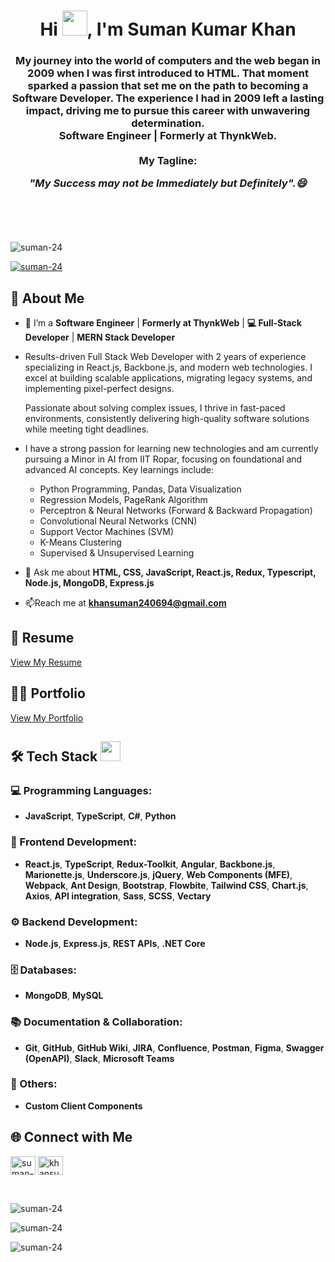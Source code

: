 <h1 align="center">Hi <img width="40" height="40" src="https://raw.githubusercontent.com/MartinHeinz/MartinHeinz/master/wave.gif" />, I'm Suman Kumar Khan</h1>
<h3 align="center">My journey into the world of computers and the web began in 2009 when I was first introduced to HTML. That moment sparked a passion that set me on the path to becoming a Software Developer. The experience I had in 2009 left a lasting impact, driving me to pursue this career with unwavering determination. <br /> Software Engineer | Formerly at ThynkWeb. <br/> <br /> My Tagline: <p><b><i>"My Success may not be Immediately but Definitely".😄</i></b></p> <br/></h3>
  <br/>

<p align="left"> <img src="https://komarev.com/ghpvc/?username=suman-24&label=Profile%20views&color=0e75b6&style=flat" alt="suman-24" /> </p>

<p align="left"> <a href="https://github.com/ryo-ma/github-profile-trophy"><img margin-left="30" src="https://github-profile-trophy.vercel.app/?username=suman-24" alt="suman-24" /></a> </p>

## 👋 About Me

- 🌱 I’m a **Software Engineer** | **Formerly at ThynkWeb** | **💻 Full-Stack Developer** | **MERN Stack Developer**
- Results-driven Full Stack Web Developer with 2 years of experience specializing in React.js, Backbone.js, and modern web technologies. I excel at building scalable applications, migrating legacy systems, and implementing pixel-perfect designs.

  Passionate about solving complex issues, I thrive in fast-paced environments, consistently delivering high-quality software solutions while meeting tight deadlines.

- I have a strong passion for learning new technologies and am currently pursuing a Minor in AI from IIT Ropar, focusing on foundational and advanced AI concepts. Key learnings include:

  - Python Programming, Pandas, Data Visualization
  - Regression Models, PageRank Algorithm
  - Perceptron & Neural Networks (Forward & Backward Propagation)
  - Convolutional Neural Networks (CNN)
  - Support Vector Machines (SVM)
  - K-Means Clustering
  - Supervised & Unsupervised Learning

- 💬 Ask me about **HTML, CSS, JavaScript, React.js, Redux, Typescript, Node.js, MongoDB, Express.js**

- 📫Reach me at **khansuman240694@gmail.com**

## 📄 Resume
[View My Resume](https://drive.google.com/file/d/11MHMZYR-gEQJyqQPOdEvQt9bmAqsCuWd/view?usp=sharing)

## 👨‍💻 Portfolio
[View My Portfolio](https://SUMAN-24.github.io)

## 🛠️ Tech Stack <img src = "https://media2.giphy.com/media/QssGEmpkyEOhBCb7e1/giphy.gif?cid=ecf05e47a0n3gi1bfqntqmob8g9aid1oyj2wr3ds3mg700bl&rid=giphy.gif" width = 32px>

### 💻 Programming Languages: 
- **JavaScript**, **TypeScript**, **C#**, **Python**
### 🎨 Frontend Development: 
- **React.js**, **TypeScript**, **Redux-Toolkit**, **Angular**, **Backbone.js**, **Marionette.js**, **Underscore.js**, **jQuery**, **Web Components (MFE)**, **Webpack**, **Ant Design**, **Bootstrap**, **Flowbite**, **Tailwind CSS**, **Chart.js**, **Axios**, **API integration**, **Sass**, **SCSS**, **Vectary**
### ⚙️ Backend Development: 
- **Node.js**, **Express.js**, **REST APIs**, **.NET Core**
### 🗄 Databases: 
- **MongoDB**, **MySQL**
### 📚 Documentation & Collaboration: 
- **Git**, **GitHub**, **GitHub Wiki**, **JIRA**, **Confluence**, **Postman**, **Figma**, **Swagger (OpenAPI)**, **Slack**, **Microsoft Teams**
### 🔧 Others: 
- **Custom Client Components**

## 🌐 Connect with Me
<p align="left">
<a href="https://linkedin.com/in/suman-kumar-khan" target="blank"><img align="center" src="https://raw.githubusercontent.com/rahuldkjain/github-profile-readme-generator/master/src/images/icons/Social/linked-in-alt.svg" alt="suman-kumar-khan" height="30" width="40" /></a>
   <a href="https://mail.google.com/mail/u/0/#inbox?compose=new" target="blank"><img align="center" src="https://upload.wikimedia.org/wikipedia/commons/thumb/7/7e/Gmail_icon_%282020%29.svg/1200px-Gmail_icon_%282020%29.svg.png" alt="khansuman240694@gmail.com" height="30" width="40" /></a>
</p>

<br/>

<p><img align="left" src="https://github-readme-stats.vercel.app/api/top-langs?username=suman-24&show_icons=true&locale=en&layout=compact" alt="suman-24" /></p>

<br/>

<p><img align="center" src="https://github-readme-stats.vercel.app/api?username=suman-24&show_icons=true&locale=en" alt="suman-24" /></p>

<p><img align="center" src="https://github-readme-streak-stats.herokuapp.com/?user=suman-24&" alt="suman-24" /></p>
